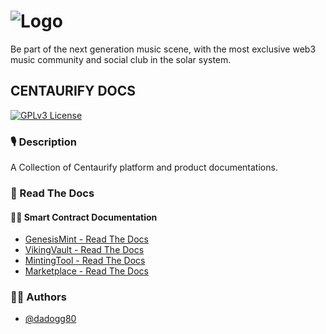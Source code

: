 # ![Logo](https://www.centaurify.com/_next/image?url=%2Fimg%2Flogo%2Fcentaurify-logo.svg&w=1920&q=75)  

Be part of the next generation music scene, with the most exclusive web3 music community and social club in the solar system.

## CENTAURIFY DOCS

[![GPLv3 License](https://img.shields.io/badge/License-GPL%20v3-yellow.svg)](https://opensource.org/licenses/)

### 🎙 Description

A Collection of Centaurify platform and product documentations.


### 📖 Read The Docs


#### 👨‍💻 Smart Contract Documentation

- [GenesisMint - Read The Docs](/GenesisMint/README.md)
- [VikingVault - Read The Docs](VikingVault/VikingVault_ReadTheDocs.md)
- [MintingTool - Read The Docs](MintingTool/CentBase721BETA_ReadTheDocs.md)
- [Marketplace - Read The Docs](MarketPlace/README.md)


### 🧑‍⚖️ Authors

- [@dadogg80](https://www.github.com/dadogg80)

